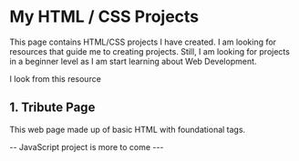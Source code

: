 # My HTML / CSS Projects

This page contains HTML/CSS projects I have created. I am looking for resources that guide me to creating projects. Still, I am looking for projects in a beginner level as I am start learning about Web Development.

I look from this resource
## 1. Tribute Page
This web page made up of basic HTML with foundational tags.

-- JavaScript project is more to come ---
